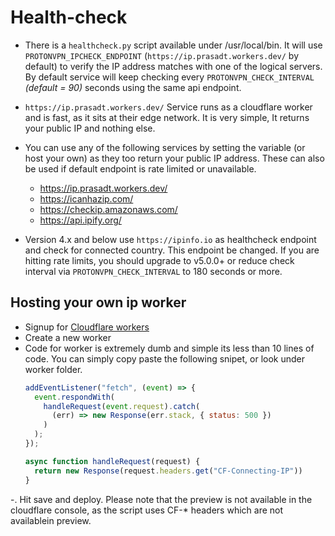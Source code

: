 # Health-check

- There is a `healthcheck.py` script available under /usr/local/bin. It will use `PROTONVPN_IPCHECK_ENDPOINT` (`https://ip.prasadt.workers.dev/` by default) to verify the IP address matches with one of the logical servers. By default service will keep checking every `PROTONVPN_CHECK_INTERVAL` _(default = 90)_ seconds using the same api endpoint.

- `https://ip.prasadt.workers.dev/` Service runs as a cloudflare worker and is fast, as it sits at their edge network. It is very simple, It returns your public IP and nothing else.

- You can use any of the following services by setting the variable (or host your own) as they too return your public IP address. These can also be used if default endpoint is rate limited or unavailable.
  * https://ip.prasadt.workers.dev/
  * https://icanhazip.com/
  * https://checkip.amazonaws.com/
  * https://api.ipify.org/

- Version 4.x and below use `https://ipinfo.io` as healthcheck endpoint and check for connected country. This endpoint be changed. If you are hitting rate limits, you should upgrade to v5.0.0+ or reduce check interval via `PROTONVPN_CHECK_INTERVAL` to 180 seconds or more.

## Hosting your own ip worker

- Signup for [Cloudflare workers](https://dash.cloudflare.com/sign-up/workers)
- Create a new worker
- Code for worker is extremely dumb and simple its less than 10 lines of code. You can simply copy paste the following snipet, or look under worker folder.
  ```js
  addEventListener("fetch", (event) => {
    event.respondWith(
      handleRequest(event.request).catch(
        (err) => new Response(err.stack, { status: 500 })
      )
    );
  });

  async function handleRequest(request) {
    return new Response(request.headers.get("CF-Connecting-IP"))
  }
  ```
-. Hit save and deploy. Please note that the preview is not available in the cloudflare console,
as the script uses CF-* headers which are not availablein preview.

